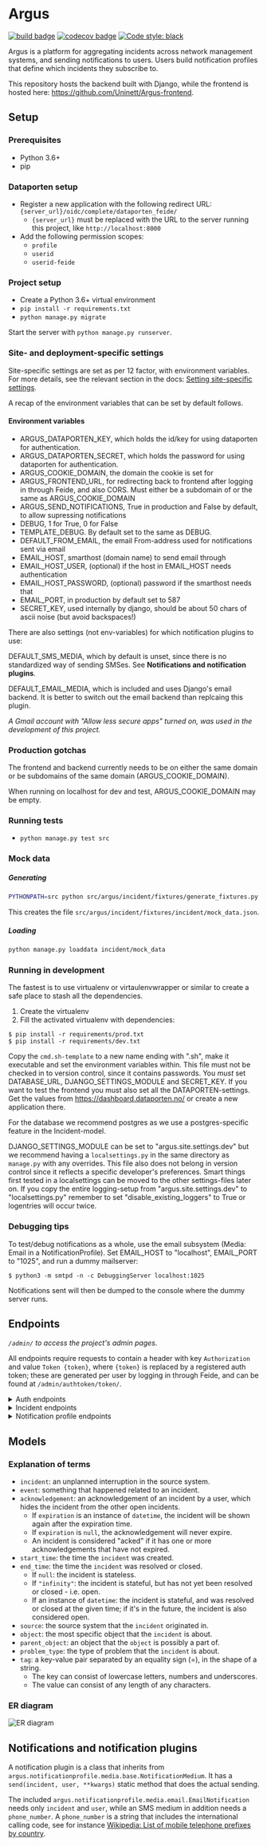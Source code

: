 # Argus
[![build badge](https://github.com/Uninett/Argus/workflows/build/badge.svg)](https://github.com/Uninett/Argus/actions)
[![codecov badge](https://codecov.io/gh/Uninett/Argus/branch/master/graph/badge.svg)](https://codecov.io/gh/Uninett/Argus)
[![Code style: black](https://img.shields.io/badge/code%20style-black-000000.svg)](https://github.com/psf/black)

Argus is a platform for aggregating incidents across network management systems, and sending notifications to users. Users build notification profiles that define which incidents they subscribe to.

This repository hosts the backend built with Django, while the frontend is hosted here: https://github.com/Uninett/Argus-frontend.


## Setup

### Prerequisites
* Python 3.6+
* pip

### Dataporten setup
* Register a new application with the following redirect URL: `{server_url}/oidc/complete/dataporten_feide/`
  * `{server_url}` must be replaced with the URL to the server running this project, like `http://localhost:8000`
* Add the following permission scopes:
  * `profile`
  * `userid`
  * `userid-feide`

### Project setup
* Create a Python 3.6+ virtual environment
* `pip install -r requirements.txt`
* `python manage.py migrate`

Start the server with `python manage.py runserver`.

### Site- and deployment-specific settings

Site-specific settings are set as per 12 factor, with environment variables. For more details, see the relevant section in the docs: [Setting site-specific settings](https://argus.readthedocs.io/en/latest/site-specific-settings.html).

A recap of the environment variables that can be set by default follows.

#### Environment variables

* ARGUS_DATAPORTEN_KEY, which holds the id/key for using dataporten for
  authentication.
* ARGUS_DATAPORTEN_SECRET, which holds the password for using dataporten for
  authentication.
* ARGUS_COOKIE_DOMAIN, the domain the cookie is set for
* ARGUS_FRONTEND_URL, for redirecting back to frontend after logging in through
  Feide, and also CORS. Must either be a subdomain of or the same as
  ARGUS_COOKIE_DOMAIN
* ARGUS_SEND_NOTIFICATIONS, True in production and False by default, to allow supressing notifications
* DEBUG, 1 for True, 0 for False
* TEMPLATE_DEBUG. By default set to the same as DEBUG.
* DEFAULT_FROM_EMAIL, the email From-address used for notifications sent via email
* EMAIL_HOST, smarthost (domain name) to send email through
* EMAIL_HOST_USER, (optional) if the host in EMAIL_HOST needs authentication
* EMAIL_HOST_PASSWORD, (optional) password if the smarthost needs that
* EMAIL_PORT, in production by default set to 587
* SECRET_KEY, used internally by django, should be about 50 chars of ascii
  noise (but avoid backspaces!)

There are also settings (not env-variables) for which notification plugins to use:

DEFAULT_SMS_MEDIA, which by default is unset, since there is no standardized
way of sending SMSes. See **Notifications and notification plugins**.

DEFAULT_EMAIL_MEDIA, which is included and uses Django's email backend. It is
better to switch out the email backend than replcaing this plugin.

*A Gmail account with "Allow less secure apps" turned on, was used in the development of this project.*

### Production gotchas

The frontend and backend currently needs to be on either the same domain or be
subdomains of the same domain (ARGUS_COOKIE_DOMAIN).

When running on localhost for dev and test, ARGUS_COOKIE_DOMAIN may be empty.

### Running tests
* `python manage.py test src`


### Mock data
##### Generating
```sh
PYTHONPATH=src python src/argus/incident/fixtures/generate_fixtures.py
```
This creates the file `src/argus/incident/fixtures/incident/mock_data.json`.

##### Loading
```sh
python manage.py loaddata incident/mock_data
```

### Running in development

The fastest is to use virtualenv or virtaulenvwrapper or similar to create
a safe place to stash all the dependencies.

1. Create the virtualenv
2. Fill the activated virtualenv with dependencies:

```
$ pip install -r requirements/prod.txt
$ pip install -r requirements/dev.txt
```

Copy the `cmd.sh-template` to a new name ending with ".sh", make it executable
and set the environment variables within. This file must not be checked in to
version control, since it contains passwords. You *must* set DATABASE_URL,
DJANGO_SETTINGS_MODULE and SECRET_KEY. If you want to test the frontend you
must also set all the DATAPORTEN-settings. Get the values from
https://dashboard.dataporten.no/ or create a new application there.

For the database we recommend postgres as we use a postgres-specific feature in
the Incident-model.

DJANGO_SETTINGS_MODULE can be set to "argus.site.settings.dev" but we recommend
having a `localsettings.py` in the same directory as `manage.py` with any
overrides. This file also does not belong in version control since it reflects
a specific developer's preferences. Smart things first tested in
a localsettings can be moved to the other settings-files later on. If you copy
the entire logging-setup from "argus.site.settings.dev" to "localsettings.py"
remember to set "disable_existing_loggers" to True or logentries will occur
twice.

### Debugging tips

To test/debug notifications as a whole, use the email subsystem (Media: Email in a NotificationProfile).
Set EMAIL_HOST to "localhost", EMAIL_PORT to "1025", and run a dummy mailserver:

```
$ python3 -m smtpd -n -c DebuggingServer localhost:1025
```

Notifications sent will then be dumped to the console where the dummy server runs.

## Endpoints
*`/admin/` to access the project's admin pages.*

All endpoints require requests to contain a header with key `Authorization` and value `Token {token}`, where `{token}` is replaced by a registered auth token; these are generated per user by logging in through Feide, and can be found at `/admin/authtoken/token/`.

<details>
<summary>Auth endpoints</summary>

* `GET` to `/api/v1/auth/user/`: returns the logged in user
* `GET` to `/api/v1/auth/users/<int:pk>/`: returns a user by PK
* `POST` to `/oidc/api-token-auth/`: returns an auth token for the posted user
  * Note that this token will expire after 14 days, and can be replaced by posting to the same endpoint.
  * Example request body: `{ username: <username>, password: <password> }`
* `/oidc/login/dataporten_feide/`: redirects to Feide login
* `/api/v1/auth/phone-number/`:
  * `GET`: returns the phone numbers of the logged in user
    <details>
    <summary>Example response body:</summary>

    ```json
    [
      {
        "pk": 2,
        "user": 1,
        "phone_number": "+4767676767"
      },
      {
        "pk": 1,
        "user": 1,
        "phone_number": "+4790909090"
      }
    ]
    ```
    </details>
  * `POST`: creates and returns the phone numbers of the logged in user
    <details>
    <summary>Example request body:</summary>

    ```json
    {
      "pk": 2,
      "phone_number": "+4767676767"
    }
    ```
    </details>
* `/api/v1/auth/phone-number/<int:pk>/`:
  * `GET`: returns the specific phone number of the logged in user
    <details>
    <summary>Example response body:</summary>

    ```json
    {
      "pk": 2,
      "user": 1,
      "phone_number": "+4767676767"
    }
    ```
    </details>
  * `PUT`: updates and returns one of the logged in user's phone numbers by PK
    * Example request body: same as `POST` to `/api/v1/auth/phone-number/`
  * `DELETE`: deletes one of the logged in user's phone numbers by PK

  The phone number is validated with a python version of the Google library
  [libphonenumber](https://github.com/google/libphonenumber). It *will* check
  that the number is in a valid number series. Using a random number
  with enough digits that is not in a valid series will *not* work.
</details>

<details>
<summary>Incident endpoints</summary>

* `/api/v1/incidents/`:
  * `GET`: returns all incidents - both open and historic
    <details>
    <summary>Query parameters:</summary>
    All query parameters are optional. If a query parameter is not included or
    empty, for instance `acked=`, then the rows returned are not affected by
    that filter and shows rows of all kinds of that value, for instance both
    "acked" and "unacked" in the case of `acked=`.

    Filtering paramaeters:

    <dl>
    <dt>acked=true|false</dt>
    <dd>Fetch only acked (true) or unacked (false) incidents.</dd>
    <dt>open=true|false</dt>
    <dd>Fetch only open (true) or closed (false) incidents.</dd>
    <dt>stateful=true|false</dt>
    <dd>Fetch only stateful (true) or stateless (false) incidents.</dd>
    <dt>source__id__in=ID1[,ID2,..]</dt>
    <dd>Fetch only incidents with a source with numeric id ID1 or ID2 or..
    <dt>source__name__in=NAME1[,NAME2,..]</dt>
    <dd>Fetch only incidents with a source with name NAME1 or NAME2 or..
    <dt>source_incident_id=ID</dt>
    <dd>Fetch only incidents with source_incident_id set to ID.</dd>
    <dt>tags=key1=value1,key1=value2,key2=value</dt>
    <dd>Fetch only incidents with one or more of the tags. Tag-format is
    "key=value". If there are multiple tags with the same key, only one of the
    tags need match. If there are multiple keys, one of each key must match.</dd>
    </dl>

    So: `/api/v1/incidents/?acked=false&open=true&stateful&true&source__id__in=1&tags=location=broomcloset,location=understairs,problem=onfire` will fetch incidents that are all of "open", "unacked", "stateful", from source number 1, with "location" either "broomcloset" or "understairs", and that is on fire (problem=onfire).

    Paginating parameters:
    <dl>
    <dt>cursor=LONG RANDOM STRING|null</dt>
    <dd>Go to the page of that cursor. The cursor string for next and previous page is part of the response body./dd>
    <dt>page_size=INTEGER</dt>
    <dd>The number of rows to return. Defaukt is 100.</dd>
    </dl>

    So:
    `api/v1/incidents/?cursor=cD0yMDIwLTA5LTIzKzEzJTNBMDIlM0ExNi40NTU4MzIlMkIwMCUzQTAw&page_size=10`
    will go to the page indicated by "cD0yMDIwLTA5LTIzKzEzJTNBMDIlM0ExNi40NTU4MzIlMkIwMCUzQTAw"
    and show the next 10 rows from that point onward. Do not attempt to guess
    the cursor string. `null` means there is no more to fetch.
    </details>
    <details>
    <summary>Example response body:</summary>

    ```json
    {
        "next": "http://localhost:8000/api/v1/incidents/?cursor=cD0yMDIwLTA5LTIzKzEzJTNBMDIlM0ExNi40NTU4MzIlMkIwMCUzQTAw&page_size=10",
        "previous": null,
        "results": [
            {
                "pk": 10101,
                "start_time": "2011-11-11T11:11:11+02:00",
                "end_time": "2011-11-11T11:11:12+02:00",
                "source": {
                    "pk": 11,
                    "name": "Uninett GW 3",
                    "type": {
                        "name": "nav"
                    },
                    "user": 12,
                    "base_url": "https://somenav.somewhere.com"
                },
                "source_incident_id": "12345",
                "details_url": "https://uninett.no/api/alerts/12345/",
                "description": "Netbox 11 <12345> down.",
                "ticket_url": "https://tickettracker.com/tickets/987654/",
                "tags": [
                    {
                        "added_by": 12,
                        "added_time": "2011-11-11T11:11:11.111111+02:00",
                        "tag": "object=Netbox 4"
                    },
                    {
                        "added_by": 12,
                        "added_time": "2011-11-11T11:11:11.111111+02:00",
                        "tag": "problem_type=boxDown"
                    },
                    {
                        "added_by": 200,
                        "added_time": "2020-08-10T11:26:14.550951+02:00",
                        "tag": "color=red"
                    }
                ],
                "stateful": true,
                "open": false,
                "acked": false
            }
        ]
    }
    ```
    Pagination-support:
    <dl>
    <dt>`next`</dt><dd>The link to the next page, according to the cursor, or `null` if on the last page.</dd>
    <dt>`prevous`</dt><dd>The link to the previous page, according to the cursor, or `null` if on the first page.</dd>
    <dt>`results`</dt><dd>An array of the resulting subset of rows, or an empty array if no results.</dd>
    </dl>

    Refer to [this section](#explanation-of-terms) for an explanation of the other fields.
    </details>
  * `POST`: creates and returns an incident
    <details>
    <summary>Example request body:</summary>

    ```json
    {
        "source": 11,
        "start_time": "2011-11-11 11:11:11.11111",
        "end_time": null,
        "source_incident_id": "12345",
        "details_url": "https://uninett.no/api/alerts/12345/",
        "description": "Netbox 11 <12345> down.",
        "ticket_url": "https://tickettracker.com/tickets/987654/",
        "tags": [
            {"tag": "object=Netbox 4"},
            {"tag": "problem_type=boxDown"}
        ]
    }
    ```
    Refer to [this section](#explanation-of-terms) for an explanation of the fields.
    </details>

* `/api/v1/incidents/<int:pk>/`:
  * `GET`: returns an incident by PK
  * `PATCH`: modifies parts of an incident and returns it
    <details>
    <summary>Example request body:</summary>

    ```json
    {
        "ticket_url": "https://tickettracker.com/tickets/987654/",
        "tags": [
            {"tag": "object=Netbox 4"},
            {"tag": "problem_type=boxDown"}
        ]
    }
    ```

    The fields allowed to be modified are:
    * `details_url`
    * `ticket_url`
    * `tags`
    </details>

* `/api/v1/incidents/<int:pk>/ticket_url/`:
  * `PUT`: modifies just the ticket url of an incident and returns it
    <details>
    <summary>Example request body:</summary>

    ```json
    {
        "ticket_url": "https://tickettracker.com/tickets/987654/",
    }
    ```

    Only `ticket_url` may be modified.
    </details>

* `/api/v1/incidents/<int:pk>/events/`:
  * `GET`: returns all events related to the specified incident
    <details>
    <summary>Example response body:</summary>

    ```json
    [
        {
            "pk": 1,
            "incident": 10101,
            "actor": {
                "pk": 12,
                "username": "nav.oslo.uninett.no"
            },
            "timestamp": "2011-11-11T11:11:11+02:00",
            "received": "2011-11-11T11:12:11+02:00",
            "type": {
                "value": "STA",
                "display": "Incident start"
            },
            "description": ""
        },
        {
            "pk": 20,
            "incident": 10101,
            "actor": {
                "pk": 12,
                "username": "nav.oslo.uninett.no"
            },
            "timestamp": "2011-11-11T11:11:12+02:00",
            "received": "2011-11-11T11:11:13+02:00",
            "type": {
                "value": "END",
                "display": "Incident end"
            },
            "description": ""
        }
    ]

    Note that `received` is set by argus on reception of an event. Normally,
    this should be the same as, or a little later, than `timestamp`. If there
    is a large gap (in minutes), or `received` is earlier `timestamp`, it
    is likely something wrong with the internal clock either on the argus
    server or the event source.

    ```
  * `POST`: creates and returns an event related to the specified incident
    <details>
    <summary>Example request body:</summary>

    ```json
    {
        "timestamp": "2020-02-20 20:02:20.202021",
        "type": "OTH",
        "description": "The investigation is still ongoing."
    }
    ```

    If posted by an end user (a user with no associated source system), the `timestamp` field is optional, and will be set to the time the server received it if omitted.

    The valid `type`s are:
    * `STA` - Incident start
      * An incident automatically creates an event of this type when the incident is created, but cannot have more than one. In other words, it's never allowed to post an event of this type.
    * `END` - Incident end
      * Only source systems can post an event of this type, which is the standard way of closing an indicent. An incident cannot have more than one event of this type.
    * `CLO` - Close
      * Only end users can post an event of this type, which manually closes the incident.
    * `REO` - Reopen
      * Only end users can post an event of this type, which reopens the incident if it's been closed (either manually or by a source system).
    * `ACK` - Acknowledge
      * Use the `/api/v1/incidents/<int:pk>/acks/` endpoint.
    * `OTH` - Other
      * Any other type of event, which simply provides information on something that happened related to an incident, without changing its state in any way.
    </details>

* `GET` to `/api/v1/incidents/<int:pk>/events/<int:pk>/`: returns a specific event related to the specified incident

* `/api/v1/incidents/<int:pk>/acks/`:
  * `GET`: returns all acknowledgements of the specified incident
    <details>
    <summary>Example response body:</summary>

    ```json
    [
        {
            "pk": 2,
            "event": {
                "pk": 2,
                "incident": 10101,
                "actor": {
                    "pk": 140,
                    "username": "jp@example.org"
                },
                "timestamp": "2011-11-11T11:11:11.235877+02:00",
                received": "2011-11-11T11:11:11.235897+02:00",
                "type": {
                    "value": "ACK",
                    "display": "Acknowledge"
                },
                "description": "The incident is being investigated."
            },
            "expiration": "2011-11-13T12:00:00+02:00"
        },
        {
            "pk": 20,
            "event": {
                "pk": 20,
                "incident": 10101,
                "actor": {
                    "pk": 130,
                    "username": "ferrari.testarossa@example.com"
                },
                "timestamp": "2011-11-12T11:11:11+02:00",
                "received": "2011-11-12T11:11:11+02:00",
                "type": {
                    "value": "ACK",
                    "display": "Acknowledge"
                },
                "description": "The situation is under control!"
            },
            "expiration": null
        }
    ]
    ```
  * `POST`: creates and returns an acknowledgement of the specified incident
    <details>
    <summary>Example request body:</summary>

    ```json
    {
        "event": {
            "timestamp": "2011-11-11 11:11:11.235877",
            "description": "The incident is being investigated."
        },
        "expiration": "2011-11-13 12:00:00"
    }
    ```

    Only end users can post acknowledgements.

    The `timestamp` field is optional, and will be set to the time the server received it if omitted.
    </details>

* `GET` to `/api/v1/incidents/<int:pk>/acks/<int:pk>/`: returns a specific acknowledgement of the specified incident

* `GET` to `/api/v1/incidents/mine/`: behaves like `/api/v1/incidents/` except
  only showing the incidents added by the logged-in user, and no filtering on
  source or source type is possible.
* `GET` to `/api/v1/incidents/open/`: returns all open incidents
* `GET` to `/api/v1/incidents/open+unacked/`: returns all open incidents that have not been acked
* `GET` to `/api/v1/incidents/metadata/`: returns relevant metadata for all incidents

</details>

<details>
<summary>Notification profile endpoints</summary>

* `/api/v1/notificationprofiles/`:
  * `GET`: returns the logged in user's notification profiles
  * `POST`: creates and returns a notification profile which is then connected to the logged in user
    <details>
    <summary>Example request body:</summary>

    ```json
    {
        "timeslot": 1,
        "filters": [
            1,
            2
        ],
        "media": [
            "EM",
            "SM"
        ],
        "phone_number": 1,
        "active": true
    }
    ```

    The phone number field is optional and may also be null.
    </details>

* `/api/v1/notificationprofiles/<int:pk>/`:
  * `GET`: returns one of the logged in user's notification profiles by PK
  * `PUT`: updates and returns one of the logged in user's notification profiles by PK
    * Note that if `timeslot` is changed, the notification profile's PK will also change. This consequently means that the URL containing the previous PK will return a `404 Not Found` status code.
    * Example request body: same as `POST` to `/api/v1/notificationprofiles/`
  * `DELETE`: deletes one of the logged in user's notification profiles by PK

* `GET` to `/api/v1/notificationprofiles/<int:pk>/incidents/`: returns all incidents - both open and historic - filtered by one of the logged in user's notification profiles by PK

* `/api/v1/notificationprofiles/timeslots/`:
  * `GET`: returns the logged in user's time slots
  * `POST`: creates and returns a time slot which is then connected to the logged in user
    <details>
    <summary>Example request body:</summary>

    ```json
    {
        "name": "Weekdays",
        "time_recurrences": [
            {
                "days": [1, 2, 3, 4, 5],
                "start": "08:00:00",
                "end": "12:00:00"
            },
            {
                "days": [1, 2, 3, 4, 5],
                "start": "12:30:00",
                "end": "16:00:00"
            }
        ]
    }
    ```

    The optional key `"all_day"` indicates that Argus should use `Time.min` and `Time.max` as `"start"` and `"end"` respectively. This also overrides any provided values for `"start"` and `"end"`. An example request body:
    ```json
    {
        "name": "Immediately",
        "time_recurrences": [
            {
                "days": [1, 2, 3, 4, 5, 6, 7],
                "all_day": true
            }
        ]
    }
    ```
    which would yield the response:
    ```json
    {
        "pk": 2,
        "name": "Immediately",
        "time_recurrences": [
            {
                "days": [1, 2, 3, 4, 5, 6, 7],
                "start": "00:00:00",
                "end": "23:59:59.999999",
                "all_day": true
            }
        ]
    }
    ```
    </details>

* `/api/v1/notificationprofiles/timeslots/<int:pk>/`:
  * `GET`: returns one of the logged in user's time slots by PK
  * `PUT`: updates and returns one of the logged in user's time slots by PK
    * Example request body: same as `POST` to `/notificationprofiles/timeslots/`
  * `DELETE`: deletes one of the logged in user's time slots by PK

* `/api/v1/notificationprofiles/filters/`:
  * `GET`: returns the logged in user's filters
  * `POST`: creates and returns a filter which is then connected to the logged in user
    <details>
    <summary>Example request body:</summary>

    ```json
    {
        "name": "Critical incidents",
        "filter_string": "{\"sourceSystemIds\": [<SourceSystem.pk>, ...], \"tags\": [\"key1=value1\", ...]}"
    }
    ```
    </details>

* `/api/v1/notificationprofiles/filters/<int:pk>/`:
  * `GET`: returns one of the logged in user's filters by PK
  * `PUT`: updates and returns one of the logged in user's filters by PK
    * Example request body: same as `POST` to `/api/v1/notificationprofiles/filters/`
  * `DELETE`: deletes one of the logged in user's filters by PK

* `POST` to `/api/v1/notificationprofiles/filterpreview/`: returns all incidents - both open and historic - filtered by the values in the body
  <details>
  <summary>Example request body:</summary>

  ```json
  {
      "sourceSystemIds": [<SourceSystem.pk>, ...]
  }
  ```
  </details>

</details>


## Models

### Explanation of terms
* `incident`: an unplanned interruption in the source system.
* `event`: something that happened related to an incident.
* `acknowledgement`: an acknowledgement of an incident by a user, which hides the incident from the other open incidents.
  * If `expiration` is an instance of `datetime`, the incident will be shown again after the expiration time.
  * If `expiration` is `null`, the acknowledgement will never expire.
  * An incident is considered "acked" if it has one or more acknowledgements that have not expired.
* `start_time`: the time the `incident` was created.
* `end_time`: the time the `incident` was resolved or closed.
  * If `null`: the incident is stateless.
  * If `"infinity"`: the incident is stateful, but has not yet been resolved or closed - i.e. open.
  * If an instance of `datetime`: the incident is stateful, and was resolved or closed at the given time; if it's in the future, the incident is also considered open.
* `source`: the source system that the `incident` originated in.
* `object`: the most specific object that the `incident` is about.
* `parent_object`: an object that the `object` is possibly a part of.
* `problem_type`: the type of problem that the `incident` is about.
* `tag`: a key-value pair separated by an equality sign (=), in the shape of a string.
  * The key can consist of lowercase letters, numbers and underscores.
  * The value can consist of any length of any characters.

### ER diagram
![ER diagram](img/ER_model.png)

## Notifications and notification plugins

A notification plugin is a class that inherits from `argus.notificationprofile.media.base.NotificationMedium`. It has a `send(incident, user, **kwargs)` static method that does the actual sending.

The included `argus.notificationprofile.media.email.EmailNotification` needs only `incident` and `user`, while an SMS medium in addition needs a `phone_number`. A `phone_number` is a string that includes the international calling code, see for instance [Wikipedia: List of mobile telephone prefixes by country](https://en.wikipedia.org/wiki/List_of_mobile_telephone_prefixes_by_country).
